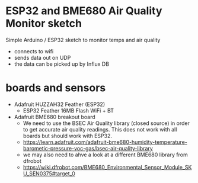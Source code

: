 # ESP32 and BME680 Air Quality Monitor sketch
Simple Arduino / ESP32 sketch to monitor temps and air quality
- connects to wifi
- sends data out on UDP
- the data can be picked up by Influx DB 
# boards and sensors
- Adafruit HUZZAH32 Feather (ESP32)
    - ESP32 Feather 16MB Flash WiFi + BT
- Adafruit BME680 breakout board
    - We need to use the BSEC Air Quality library (closed source) in order to get accurate air quality readings. This does not work with all boards but should work with ESP32.
    - https://learn.adafruit.com/adafruit-bme680-humidity-temperature-barometic-pressure-voc-gas/bsec-air-quality-library
    - we may also need to ahve a look at a different BME680 library from dfrobot
    - https://wiki.dfrobot.com/BME680_Environmental_Sensor_Module_SKU_SEN0375#target_0
